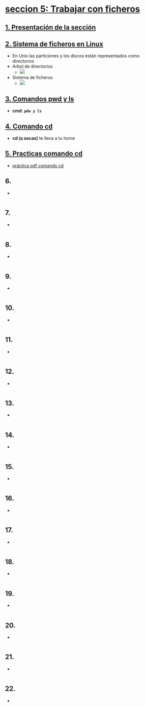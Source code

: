 # [seccion 5: Trabajar con ficheros](https://www.udemy.com/course/aprende-linux-desde-cero-hasta-programar-en-shell-script/learn/lecture/13334200#overview)

## [1. Presentación de la sección](https://www.udemy.com/course/aprende-linux-desde-cero-hasta-programar-en-shell-script/learn/lecture/13334200#overview)

## [2. Sistema de ficheros en Linux](https://www.udemy.com/course/aprende-linux-desde-cero-hasta-programar-en-shell-script/learn/lecture/13226334#overview)
- En Unix las particiones y los discos están representados como directorios
- Arbol de directorios
  - ![](https://trello-attachments.s3.amazonaws.com/5da0d7fb764b8b74e4c44bc9/812x479/e4545cc0ecac8c3e1e6a2f12fdac577a/image.png)
- Sistema de ficheros
  - ![](https://trello-attachments.s3.amazonaws.com/5da0d7fb764b8b74e4c44bc9/624x328/5bd645552de9cde0e5507a8ff4b7561a/image.png)
## [3. Comandos pwd y ls](https://www.udemy.com/course/aprende-linux-desde-cero-hasta-programar-en-shell-script/learn/lecture/13226336#overview)
- **cmd**: **`pdw y ls`**
## [4. Comando cd](https://www.udemy.com/course/aprende-linux-desde-cero-hasta-programar-en-shell-script/learn/lecture/13226338#overview)
- **cd (a secas)** te lleva a tu home
## [5. Practicas comando cd](https://www.udemy.com/course/aprende-linux-desde-cero-hasta-programar-en-shell-script/learn/lecture/13238272#overview)
- [práctica pdf comando cd](https://a2.udemycdn.com/2019-02-15_13-16-25-7f9c5aef2b39498d052584b5a32057fe/original.pdf?nva=20191012112205&download=True&filename=cd.pdf&token=0c77be799fa8ea0f9d950)

## 6.
- 
```js
```
## 7.
- 
```js
```
## 8.
- 
```js
```
## 9.
- 
```js
```
## 10.
- 
```js
```
## 11.
- 
```js
```
## 12.
- 
```js
```
## 13.
- 
```js
```
## 14.
- 
```js
```
## 15.
- 
```js
```
## 16.
- 
```js
```
## 17.
- 
```js
```
## 18.
- 
```js
```
## 19.
- 
```js
```
## 20.
- 
```js
```
## 21.
- 
```js
```
## 22.
- 
```js
```

